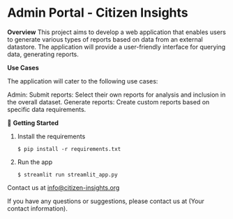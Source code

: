 # Admin Portal - Citizen Insights

**Overview**
This project aims to develop a web application that enables users to generate various types of reports based on data from an external datastore. The application will provide a user-friendly interface for querying data, generating reports.

**Use Cases**

The application will cater to the following use cases:

Admin:
Submit reports: Select their own reports for analysis and inclusion in the overall dataset.
Generate reports: Create custom reports based on specific data requirements.

🚀 **Getting Started**

1. Install the requirements

   ```
   $ pip install -r requirements.txt
   ```

2. Run the app

   ```
   $ streamlit run streamlit_app.py
   ```

Contact us at info@citizen-insights.org

If you have any questions or suggestions, please contact us at (Your contact information).



